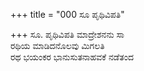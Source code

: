 +++
title = "000 ಸೂ ಪೃಥಿವಿಪತಿ"

+++
ಸೂ. ಪೃಥಿವಿಪತಿ ಮಾದ್ರೇಶನನು ಸಾ  
     ರಥಿಯ ಮಾಡಿದನೊಲವು ಮಿಗಲತಿ  
     ರಥ ಭಯಂಕರ ಭಾನುಸುತನಾಹವಕೆ ನಡೆತಂದ